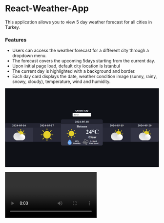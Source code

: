 # React-Weather-App

This application allows you to view 5 day weather forecast for all cities in Turkey.

### Features

- Users can access the weather forecast for a different city through a dropdown menu.
- The forecast covers the upcoming 5days starting from the current day.
- Upon initial page load, default city location is Istanbul
- The current day is highlighted with a background and border.
- Each day card displays the date, weather condition image (sunny, rainy, snowy, cloudy), temperature, wind and humidity.

![Preview](./weather-app-preview.png)

<video controls>
  <source src="./preview.mp4" type="video/mp4">
  Your browser does not support the video tag.
</video>